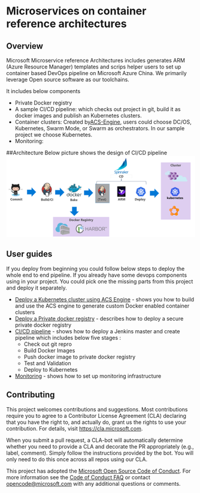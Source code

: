 # Microservices on container reference architectures

## Overview

Microsoft Microservice reference Architectures includes generates ARM (Azure Resource Manager) templates and scrips helper users to set up container based DevOps pipeline on Microsoft Azure China. We primarily leverage Open source software as our toolchains.

It includes below components
* Private Docker registry
* A sample CI/CD pipeline: which checks out project in git, build it as docker images and publish an Kubernetes clusters. 
* Container clusters: Created by[ACS-Engine](https://github.com/Azure/acs-engine), users could choose DC/OS, Kubernetes, Swarm  Mode, or Swarm as orchestrators. In our sample project we choose Kubernetes.
* Monitoring:

##Architecture
Below picture shows the design of CI/CD pipeline
![Image of CI/CD architecture](doc/imgs/cicd_architecture.png)

## User guides

If you deploy from beginning you could follow below steps to deploy the whole end to end pipeline. If you already have some devops components using in your project. You could pick one the missing parts from this project and deploy it separately.

* [Deploy a Kubernetes cluster using ACS Engine](https://github.com/Azure/acs-engine/blob/master/docs/acsengine.md) - shows you how to build and use the ACS engine to generate custom Docker enabled container clusters
* [Deploy a Private docker registry](azure-docker-registry/README.md) - describes how to deploy a secure private docker registry
* [CI/CD pipeline](cicd/README.md) - shows how to deploy a Jenkins master and create pipeline which includes below five stages :
    * Check out git repro
    * Build Docker Images 
    * Push docker image to private docker registry 
    * Test and Validation 
    * Deploy to Kubernetes 
* [Monitoring](docs/kubernetes.md) - shows how to set up monitoring infrastructure 

## Contributing

This project welcomes contributions and suggestions.  Most contributions require you to agree to a
Contributor License Agreement (CLA) declaring that you have the right to, and actually do, grant us
the rights to use your contribution. For details, visit https://cla.microsoft.com.

When you submit a pull request, a CLA-bot will automatically determine whether you need to provide
a CLA and decorate the PR appropriately (e.g., label, comment). Simply follow the instructions
provided by the bot. You will only need to do this once across all repos using our CLA.

This project has adopted the [Microsoft Open Source Code of Conduct](https://opensource.microsoft.com/codeofconduct/).
For more information see the [Code of Conduct FAQ](https://opensource.microsoft.com/codeofconduct/faq/) or
contact [opencode@microsoft.com](mailto:opencode@microsoft.com) with any additional questions or comments.
